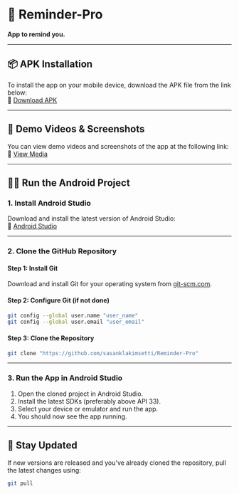 # 📱 Reminder-Pro  
**App to remind you.**

---

## 📦 APK Installation  
To install the app on your mobile device, download the APK file from the link below:  
🔗 [Download APK](https://drive.google.com/file/d/1PhdeI5CIMxjWu9wacBUckJ1Zsn7y-ts8/view?usp=drive_link)

---

## 🎥 Demo Videos & Screenshots  
You can view demo videos and screenshots of the app at the following link:  
📁 [View Media](https://drive.google.com/drive/folders/1J0j61CaFwMK-5b02k0zYm3M99Zcc4IhF?usp=sharing)

---

## 🧑‍💻 Run the Android Project

### 1. Install Android Studio  
Download and install the latest version of Android Studio:  
🔗 [Android Studio](https://developer.android.com/studio)

---

### 2. Clone the GitHub Repository

#### Step 1: Install Git  
Download and install Git for your operating system from [git-scm.com](https://git-scm.com/).

#### Step 2: Configure Git (if not done)
```bash
git config --global user.name "user_name"
git config --global user.email "user_email"
```

#### Step 3: Clone the Repository
```bash
git clone "https://github.com/sasanklakimsetti/Reminder-Pro"
```

---

### 3. Run the App in Android Studio

1. Open the cloned project in Android Studio.  
2. Install the latest SDKs (preferably above API 33).  
3. Select your device or emulator and run the app.  
4. You should now see the app running.

---

## 🔄 Stay Updated

If new versions are released and you've already cloned the repository, pull the latest changes using:

```bash
git pull
```

